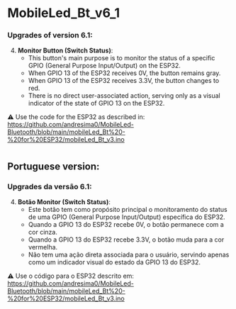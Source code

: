# MobileLed_Bt_v6_1

### Upgrades of version 6.1:

4. **Monitor Button (Switch Status)**:
   - This button's main purpose is to monitor the status of a specific GPIO (General Purpose Input/Output) on the ESP32.
   - When GPIO 13 of the ESP32 receives 0V, the button remains gray.
   - When GPIO 13 of the ESP32 receives 3.3V, the button changes to red.
   - There is no direct user-associated action, serving only as a visual indicator of the state of GPIO 13 on the ESP32.



:warning: Use the code for the ESP32 as described in: https://github.com/andresima0/MobileLed-Bluetooth/blob/main/mobileLed_Bt%20-%20for%20ESP32/mobileLed_Bt_v3.ino
#

## Portuguese version:

### Upgrades da versão 6.1:

4. **Botão Monitor (Switch Status)**:
   - Este botão tem como propósito principal o monitoramento do status de uma GPIO (General Purpose Input/Output) específica do ESP32.
   - Quando a GPIO 13 do ESP32 recebe 0V, o botão permanece com a cor cinza.
   - Quando a GPIO 13 do ESP32 recebe 3.3V, o botão muda para a cor vermelha.
   - Não tem uma ação direta associada para o usuário, servindo apenas como um indicador visual do estado da GPIO 13 do ESP32.

:warning:  Use o código para o ESP32 descrito em: https://github.com/andresima0/MobileLed-Bluetooth/blob/main/mobileLed_Bt%20-%20for%20ESP32/mobileLed_Bt_v3.ino

